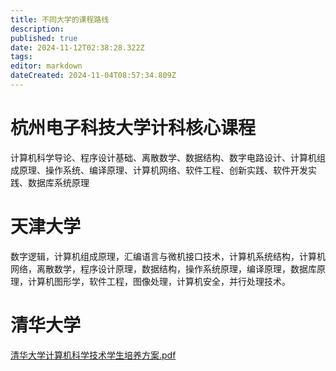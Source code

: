 ```yaml
---
title: 不同大学的课程路线
description: 
published: true
date: 2024-11-12T02:38:28.322Z
tags: 
editor: markdown
dateCreated: 2024-11-04T08:57:34.809Z
---
```


# 杭州电子科技大学计科核心课程

计算机科学导论、程序设计基础、离散数学、数据结构、数字电路设计、计算机组成原理、操作系统、编译原理、计算机网络、软件工程、创新实践、软件开发实践、数据库系统原理
# 天津大学
数字逻辑，计算机组成原理，汇编语言与微机接口技术，计算机系统结构，计算机网络，离散数学，程序设计原理，数据结构，操作系统原理，编译原理，数据库原理，计算机图形学，软件工程，图像处理，计算机安全，并行处理技术。
# 清华大学
[清华大学计算机科学技术学生培养方案.pdf](/pictures/image/清华大学计算机科学技术学生培养方案.pdf)
